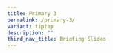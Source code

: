 ```yaml
---
title: Primary 3
permalink: /primary-3/
variant: tiptap
description: ""
third_nav_title: Briefing Slides
---
```

